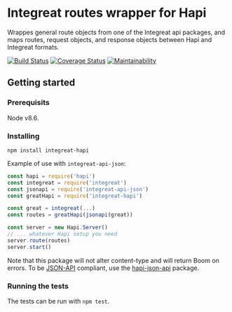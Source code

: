 # Integreat routes wrapper for Hapi

Wrappes general route objects from one of the Integreat api packages, and maps
routes, request objects, and response objects between Hapi and Integreat
formats.

[![Build Status](https://travis-ci.org/integreat-io/integreat-hapi.svg?branch=master)](https://travis-ci.org/integreat-io/integreat-hapi)
[![Coverage Status](https://coveralls.io/repos/github/integreat-io/integreat-hapi/badge.svg?branch=master)](https://coveralls.io/github/integreat-io/integreat-hapi?branch=master)
[![Maintainability](https://api.codeclimate.com/v1/badges/8f8fd26516a321000e0a/maintainability)](https://codeclimate.com/github/integreat-io/integreat-hapi/maintainability)

## Getting started

### Prerequisits

Node v8.6.

### Installing

```
npm install integreat-hapi
```

Example of use with `integreat-api-json`:

```javascript
const hapi = require('hapi')
const integreat = require('integreat')
const jsonapi = require('integreat-api-json')
const greatHapi = require('integreat-hapi')

const great = integreat(...)
const routes = greatHapi(jsonapi(great))

const server = new Hapi.Server()
// ... whatever Hapi setup you need
server.route(routes)
server.start()
```

Note that this package will not alter content-type and will return Boom on
errors. To be [JSON-API](http://jsonapi.org/) compliant, use the
[hapi-json-api](https://github.com/kjellmorten/hapi-json-api) package.

### Running the tests

The tests can be run with `npm test`.
